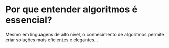 # Por que entender algoritmos é essencial?

Mesmo em linguagens de alto nível, o conhecimento de algoritmos permite criar soluções mais eficientes e elegantes...